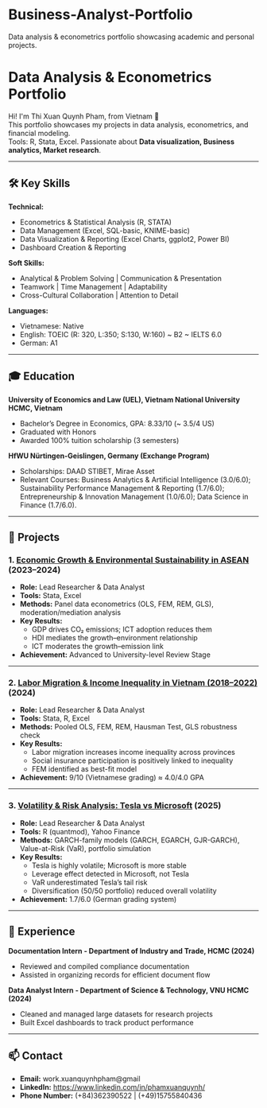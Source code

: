# Business-Analyst-Portfolio
Data analysis &amp; econometrics portfolio showcasing academic and personal projects.
# Data Analysis & Econometrics Portfolio

Hi! I'm Thi Xuan Quynh Pham, from Vietnam 👋  
This portfolio showcases my projects in data analysis, econometrics, and financial modeling.  
Tools: R, Stata, Excel.
Passionate about **Data visualization, Business analytics, Market research**. 

---

## 🛠️ Key Skills  

**Technical:**  
- Econometrics & Statistical Analysis (R, STATA)  
- Data Management (Excel, SQL-basic, KNIME-basic)  
- Data Visualization & Reporting (Excel Charts, ggplot2, Power BI)  
- Dashboard Creation & Reporting  

**Soft Skills:**  
- Analytical & Problem Solving | Communication & Presentation  
- Teamwork | Time Management | Adaptability  
- Cross-Cultural Collaboration | Attention to Detail  

**Languages:**  
- Vietnamese: Native  
- English: TOEIC (R: 320, L:350; S:130, W:160) ~ B2 ~ IELTS 6.0  
- German: A1
  
---

## 🎓 Education  

**University of Economics and Law (UEL), Vietnam National University HCMC, Vietnam**  
- Bachelor’s Degree in Economics, GPA: 8.33/10 (~ 3.5/4 US)
- Graduated with Honors 
- Awarded 100% tuition scholarship (3 semesters)  

**HfWU Nürtingen-Geislingen, Germany (Exchange Program)**  
- Scholarships: DAAD STIBET, Mirae Asset
- Relevant Courses: Business Analytics & Artificial Intelligence (3.0/6.0); Sustainability Performance Management & Reporting (1.7/6.0); Entrepreneurship & Innovation Management (1.0/6.0); Data Science in Finance (1.7/6.0).

---

## 📂 Projects  

### 1. [Economic Growth & Environmental Sustainability in ASEAN](projects/ASEAN-growth-environment/Economic%20Growth%20%26%20Environmental%20Sustainability%20in%20ASEAN%20(2023–2024).pdf) (2023–2024)
  
- **Role:** Lead Researcher & Data Analyst  
- **Tools:** Stata, Excel  
- **Methods:** Panel data econometrics (OLS, FEM, REM, GLS), moderation/mediation analysis  
- **Key Results:**  
  - GDP drives CO₂ emissions; ICT adoption reduces them  
  - HDI mediates the growth–environment relationship  
  - ICT moderates the growth–emission link  
- **Achievement:** Advanced to University-level Review Stage  

---

### 2. [Labor Migration & Income Inequality in Vietnam (2018–2022)](projects/Labor-Migration-Inequality/Labor%20Migration%20%26%20Income%20Inequality%20in%20Vietnam%20(2018–2022)%20(2024).pdf) (2024)

- **Role:** Lead Researcher & Data Analyst  
- **Tools:** Stata, R, Excel  
- **Methods:** Pooled OLS, FEM, REM, Hausman Test, GLS robustness check  
- **Key Results:**  
  - Labor migration increases income inequality across provinces  
  - Social insurance participation is positively linked to inequality  
  - FEM identified as best-fit model  
- **Achievement:** 9/10 (Vietnamese grading) ≈ 4.0/4.0 GPA  

---

### 3. [Volatility & Risk Analysis: Tesla vs Microsoft](projects/Tesla-Microsoft-GARCH/%5BDATA%20SCIENCE%5D%20THI%20XUAN%20QUYNH,%20PHAM.pdf) (2025)

- **Role:** Lead Researcher & Data Analyst  
- **Tools:** R (quantmod), Yahoo Finance  
- **Methods:** GARCH-family models (GARCH, EGARCH, GJR-GARCH), Value-at-Risk (VaR), portfolio simulation  
- **Key Results:**  
  - Tesla is highly volatile; Microsoft is more stable  
  - Leverage effect detected in Microsoft, not Tesla  
  - VaR underestimated Tesla’s tail risk  
  - Diversification (50/50 portfolio) reduced overall volatility  
- **Achievement:** 1.7/6.0 (German grading system)  

---

## 💼 Experience  

**Documentation Intern - Department of Industry and Trade, HCMC (2024)**  
- Reviewed and compiled compliance documentation  
- Assisted in organizing records for efficient document flow  

**Data Analyst Intern - Department of Science & Technology, VNU HCMC (2024)**  
- Cleaned and managed large datasets for research projects  
- Built Excel dashboards to track product performance  

---

## 📫 Contact  
- **Email:** work.xuanquynhpham@gmail
- **LinkedIn:** https://www.linkedin.com/in/phamxuanquynh/
- **Phone Number:** (+84)362390522  | (+49)15755840436
